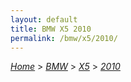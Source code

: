 ```yaml
---
layout: default
title: BMW X5 2010
permalink: /bmw/x5/2010/
---
```

[*Home*](/) > [*BMW*](/bmw/) > [*X5*](/bmw/x5/) > [*2010*](/bmw/x5/2010/)
